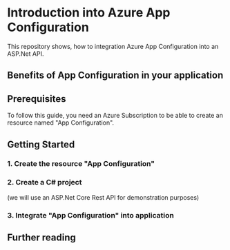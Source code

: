 # Introduction into Azure App Configuration
This repository shows, how to integration Azure App Configuration into an ASP.Net API.

## Benefits of App Configuration in your application

## Prerequisites

To follow this guide, you need an Azure Subscription to be able to create an resource named "App Configuration".

## Getting Started

### 1. Create the resource "App Configuration" 
### 2. Create a C# project 
(we will use an ASP.Net Core Rest API for demonstration purposes) 
### 3. Integrate "App Configuration" into application

## Further reading

